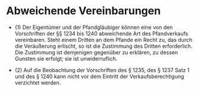 # Abweichende Vereinbarungen

- (1) Der Eigentümer und der Pfandgläubiger können eine von den Vorschriften der §§ 1234 bis 1240 abweichende Art des Pfandverkaufs vereinbaren. Steht einem Dritten an dem Pfande ein Recht zu, das durch die Veräußerung erlischt, so ist die Zustimmung des Dritten erforderlich. Die Zustimmung ist demjenigen gegenüber zu erklären, zu dessen Gunsten sie erfolgt; sie ist unwiderruflich.

- (2) Auf die Beobachtung der Vorschriften des § 1235, des § 1237 Satz 1 und des § 1240 kann nicht vor dem Eintritt der Verkaufsberechtigung verzichtet werden.

